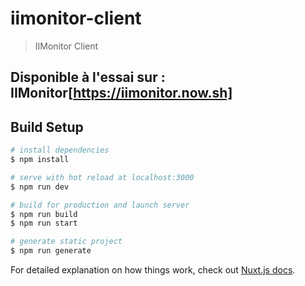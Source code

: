 # iimonitor-client

> IIMonitor Client

## Disponible à l'essai sur : IIMonitor[https://iimonitor.now.sh]

## Build Setup

```bash
# install dependencies
$ npm install

# serve with hot reload at localhost:3000
$ npm run dev

# build for production and launch server
$ npm run build
$ npm run start

# generate static project
$ npm run generate
```

For detailed explanation on how things work, check out [Nuxt.js docs](https://nuxtjs.org).

